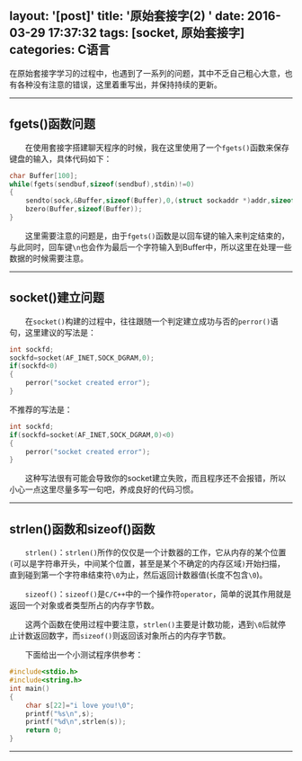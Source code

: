 layout: '[post]'
title: '原始套接字(2) '
date: 2016-03-29 17:37:32
tags: [socket, 原始套接字]
categories: C语言
---
在原始套接字学习的过程中，也遇到了一系列的问题，其中不乏自己粗心大意，也有各种没有注意的错误，这里着重写出，并保持持续的更新。

------
## fgets()函数问题

　　在使用套接字搭建聊天程序的时候，我在这里使用了一个`fgets()`函数来保存键盘的输入，具体代码如下：

```c
char Buffer[100];
while(fgets(sendbuf,sizeof(sendbuf),stdin)!=0)
{
    sendto(sock,&Buffer,sizeof(Buffer),0,(struct sockaddr *)addr,sizeof(addr));
    bzero(Buffer,sizeof(Buffer));       
}
```

　　这里需要注意的问题是，由于`fgets()`函数是以回车键的输入来判定结束的，与此同时，回车键`\n`也会作为最后一个字符输入到Buffer中，所以这里在处理一些数据的时候需要注意。
<!--more-->

------
## socket()建立问题

　　在`socket()`构建的过程中，往往跟随一个判定建立成功与否的`perror()`语句，这里建议的写法是：
```c
int sockfd;
sockfd=socket(AF_INET,SOCK_DGRAM,0);
if(sockfd<0)
{
    perror("socket created error");   
}
```
不推荐的写法是：
```c
int sockfd;
if(sockfd=socket(AF_INET,SOCK_DGRAM,0)<0)
{
    perror("socket created error");   
}
```
　　这种写法很有可能会导致你的socket建立失败，而且程序还不会报错，所以小心一点这里尽量多写一句吧，养成良好的代码习惯。

------
## strlen()函数和sizeof()函数

　　`strlen()`：`strlen()`所作的仅仅是一个计数器的工作，它从内存的某个位置`(`可以是字符串开头，中间某个位置，甚至是某个不确定的内存区域`)`开始扫描，直到碰到第一个字符串结束符`\0`为止，然后返回计数器值(长度不包含`\0`)。

　　`sizeof()`：`sizeof()`是`C/C++`中的一个操作符`operator`，简单的说其作用就是返回一个对象或者类型所占的内存字节数。

　　这两个函数在使用过程中要注意，`strlen()`主要是计数功能，遇到`\0`后就停止计数返回数字，而`sizeof()`则返回该对象所占的内存字节数。

　　下面给出一个小测试程序供参考：

```c
#include<stdio.h>
#include<string.h>
int main()
{
    char s[22]="i love you!\0";
    printf("%s\n",s);
    printf("%d\n",strlen(s));
    return 0;
}
```

------